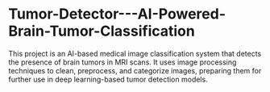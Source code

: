 # Tumor-Detector---AI-Powered-Brain-Tumor-Classification
This project is an AI-based medical image classification system that detects the presence of brain tumors in MRI scans. It uses image processing techniques to clean, preprocess, and categorize images, preparing them for further use in deep learning-based tumor detection models.
